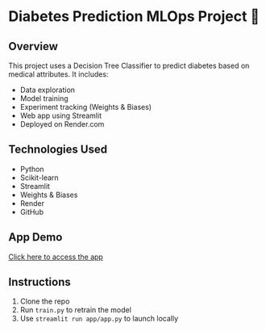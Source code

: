 # Diabetes Prediction MLOps Project 🚀

## Overview
This project uses a Decision Tree Classifier to predict diabetes based on medical attributes. It includes:

- Data exploration
- Model training
- Experiment tracking (Weights & Biases)
- Web app using Streamlit
- Deployed on Render.com

## Technologies Used
- Python
- Scikit-learn
- Streamlit
- Weights & Biases
- Render
- GitHub

## App Demo
[Click here to access the app](https://diabetes-mlops-app.onrender.com)

## Instructions
1. Clone the repo
2. Run `train.py` to retrain the model
3. Use `streamlit run app/app.py` to launch locally

